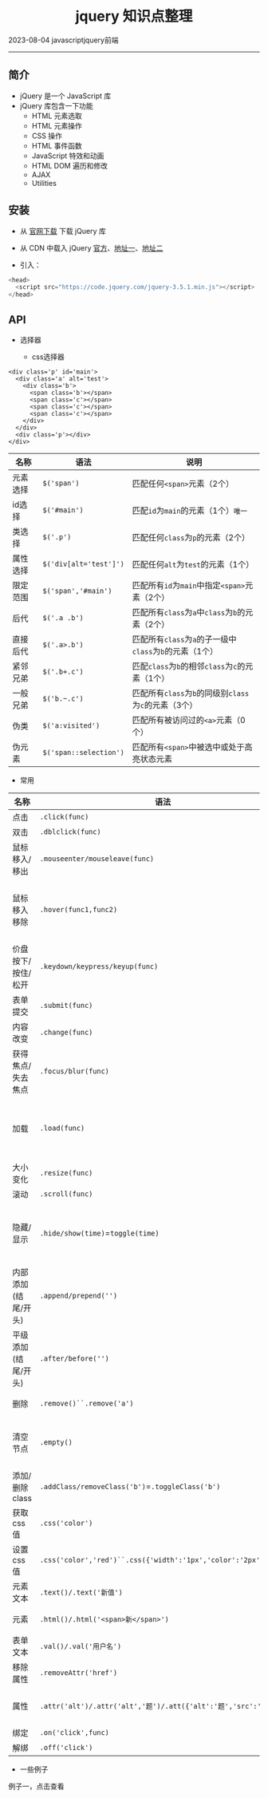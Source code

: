 # <div align="center">jquery 知识点整理</div>

<span id='date'>2023-08-04</span>
<span class='key-tag'>javascript</span><span class='key-tag'>jquery</span><span class='key-tag'>前端</span>

---
## 简介

- jQuery 是一个 JavaScript 库
- jQuery 库包含一下功能
  - HTML 元素选取
  - HTML 元素操作
  - CSS 操作
  - HTML 事件函数
  - JavaScript 特效和动画
  - HTML DOM 遍历和修改
  - AJAX
  - Utilities

## 安装

- 从 [官网下载](https://jquery.com/download/) 下载 jQuery 库

- 从 CDN 中载入 jQuery  [官方](https://code.jquery.com/jquery-3.5.1.min.js)、[地址一](https://cdn.staticfile.org/jquery/3.5.1/jquery.min.js)、[地址二](https://ajax.aspnetcdn.com/ajax/jQuery/jquery-3.5.1.min.js)


- 引入： 

```javascript
<head>
  <script src="https://code.jquery.com/jquery-3.5.1.min.js"></script>
</head>
```

## API

- 选择器

  - css选择器

```
<div class='p' id='main'>
  <div class='a' alt='test'>
    <div class='b'>
      <span class='b'></span>
      <span class='c'></span>
      <span class='c'></span>
      <span class='c'></span>
    </div>
  </div>
  <div class='p'></div>
</div>
```
  
| 名称           | 语法 | 说明 |
| -------------- | ------------- | ----------------------------------------------- |
| 元素选择 | `$('span')` | 匹配任何`<span>`元素（2个） |
| id选择    | `$('#main')` | 匹配`id`为`main`的元素（1个）`唯一` |
| 类选择 | `$('.p')` | 匹配任何`class`为`p`的元素（2个） |
| 属性选择 | `$('div[alt='test']')` | 匹配任何`alt`为`test`的元素（1个） |
| 限定范围   | `$('span','#main')` | 匹配所有`id`为`main`中指定`<span>`元素（2个） |
| 后代 | `$('.a .b')` | 匹配所有`class`为`a`中`class`为`b`的元素（2个） |
| 直接后代 | `$('.a>.b')` | 匹配所有`class`为`a`的子一级中`class`为`b`的元素（1个） |
| 紧邻兄弟 | `$('.b+.c')` | 匹配`class`为`b`的相邻`class`为`c`的元素（1个） |
| 一般兄弟 | `$('b.~.c')` | 匹配所有`class`为`b`的同级别`class`为`c`的元素（3个） |
| 伪类 | `$('a:visited')` | 匹配所有被访问过的`<a>`元素（0个） |
| 伪元素 | `$('span::selection')` | 匹配所有`<span>`中被选中或处于高亮状态元素 |
  
- 常用

| 名称                | 语法                                                         | 说明                           |
| ------------------- | ------------------------------------------------------------ | ------------------------------ |
| 点击                | `.click(func)`                                               |                                |
| 双击                | `.dblclick(func)`                                            |                                |
| 鼠标移入/移出       | `.mouseenter/mouseleave(func)`                               | 移入触发/移出触发              |
| 鼠标移入移除        | `.hover(func1,func2)`                                        | 移入触发func1、移出触发func2   |
| 价盘按下/按住/松开  | `.keydown/keypress/keyup(func)`                              |                                |
| 表单提交            | `.submit(func)`                                              |                                |
| 内容改变            | `.change(func)`                                              |                                |
| 获得焦点/失去焦点   | `.focus/blur(func)`                                          |                                |
| 加载                | `.load(func)`                                                | 适用于带url的元素（1.8中废弃） |
| 大小变化            | `.resize(func)`                                              |                                |
| 滚动                | `.scroll(func)`                                              |                                |
| 隐藏/显示           | `.hide/show(time)`=`toggle(time)`                            | time：执行时间，空则立刻执行   |
| 内部添加(结尾/开头) | `.append/prepend('')`                                        | 可以是文本或者元素             |
| 平级添加(结尾/开头) | `.after/before('')`                                          |                                |
| 删除                | `.remove()``.remove('a')`                                    | 可加参数筛选                   |
| 清空节点            | `.empty()`                                                   | 清空匹配元素下所有的元素       |
| 添加/删除class      | `.addClass/removeClass('b')`=`.toggleClass('b')`             |                                |
| 获取css值           | `.css('color')`                                              |                                |
| 设置css值           | `.css('color','red')``.css({'width':'1px','color':'2px'})`   |                                |
| 元素文本            | `.text()/.text('新值')`                                      | 获取/设置                      |
| 元素                | `.html()/.html('<span>新</span>')`                           | 获取/设置                      |
| 表单文本            | `.val()/.val('用户名')`                                      | 获取/设置                      |
| 移除属性            | `.removeAttr('href')`                                        |                                |
| 属性                | `.attr('alt')/.attr('alt','题')/.att({'alt':'题','src':'url'})` | 获取/设置/设置多个             |
| 绑定                | `.on('click',func)`                                          |                                |
| 解绑                | `.off('click')`                                              |                                |

- 一些例子
<div class='decrypt undecrypt' jmType='md' value='U2FsdGVkX18s5sJtIcp66waRJQ+Ks33/zwX7QzAaI1WsrVELXMFnsdwl82IbdBC1iM7nH+N8mBAyEIAS2a2UZGe/tE26Q1mPPfYcMCuWMSESYw1ZaYhSqYQH5BI4iICW4UCKWG6Yz947wrADu+wn/oH++GwSlPMzf5lRAmH841rtcNFtlsLhkv3p0J3Sbr8CfZMaHUOUvGw2ux14x9ahQU4h+swHL1Wb8CRJA21q0jcvZ++rfpzIdGu47poYFb6tHhA14onDdboYAqc+yfwhHbVoFb/pkvHAc7DX7TY5MMsJCf7bLi90HR5mRdvxT5qcUOsN8Fw1ovHbK8p/XqI3kQ=='><span>例子一，点击查看</span></div>